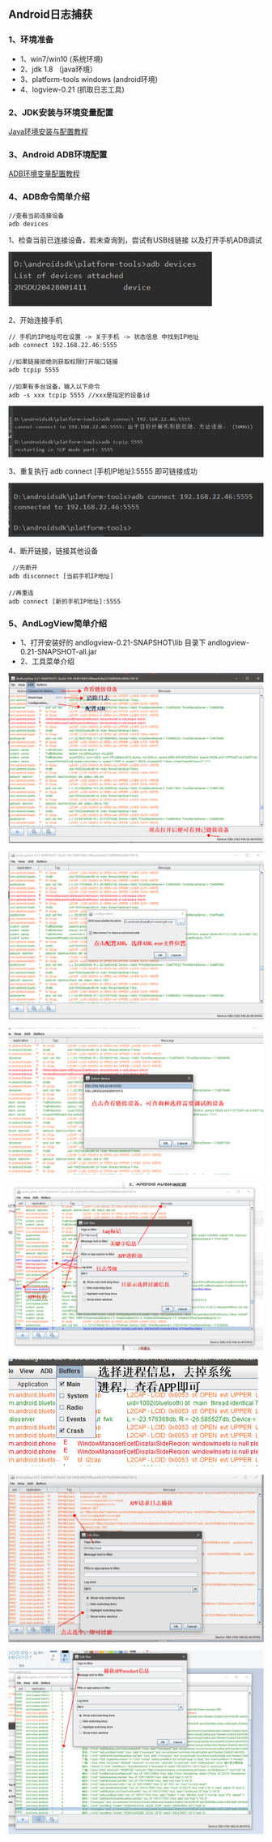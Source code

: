 ## Android日志捕获
### 1、环境准备
- 1、win7/win10  (系统环境)
- 2、jdk 1.8 （java环境）
- 3、platform-tools windows (android环境)
- 4、logview-0.21 (抓取日志工具)

### 2、JDK安装与环境变量配置
[Java环境安装与配置教程](https://jingyan.baidu.com/article/6dad5075d1dc40a123e36ea3.html "Java环境安装与配置教程")

### 3、Android ADB环境配置
[ADB环境变量配置教程](https://jingyan.baidu.com/article/2f9b480de62ab741cb6cc225.html "ADB环境变量配置教程")

### 4、ADB命令简单介绍
```shell
//查看当前连接设备
adb devices
```
1、检查当前已连接设备，若未查询到，尝试有USB线链接 以及打开手机ADB调试

![](https://github.com/HelloJokerWord/Android-Log/blob/main/check_devices.png)


2、开始连接手机
```shell
// 手机的IP地址可在设置 -> 关于手机 -> 状态信息 中找到IP地址
adb connect 192.168.22.46:5555

//如果链接拒绝则获取权限打开端口链接
adb tcpip 5555

//如果有多台设备，输入以下命令
adb -s xxx tcpip 5555 //xxx是指定的设备id
```
![](https://github.com/HelloJokerWord/Android-Log/blob/main/support_devices.png)


3、重复执行 adb connect [手机IP地址]:5555  即可链接成功

![](https://github.com/HelloJokerWord/Android-Log/blob/main/connect_devices.png)

4、断开链接，链接其他设备
```shell
 //先断开
adb disconnect [当前手机IP地址]

//再重连
adb connect [新的手机IP地址]:5555

```

### 5、AndLogView简单介绍
- 1、打开安装好的 andlogview-0.21-SNAPSHOT\lib 目录下 andlogview-0.21-SNAPSHOT-all.jar
- 2、工具菜单介绍

![](https://github.com/HelloJokerWord/Android-Log/blob/main/log_menu_adb.png)

![](https://github.com/HelloJokerWord/Android-Log/blob/main/log_menu_select_adb.png)

![](https://github.com/HelloJokerWord/Android-Log/blob/main/log_menu_select_device.png)

![](https://github.com/HelloJokerWord/Android-Log/blob/main/log_menu_filter_config.png)

![](https://github.com/HelloJokerWord/Android-Log/blob/main/log_menu_select_process.png)

![](https://github.com/HelloJokerWord/Android-Log/blob/main/log_http_catch.png)

![](https://github.com/HelloJokerWord/Android-Log/blob/main/log_socket_catch.png)


